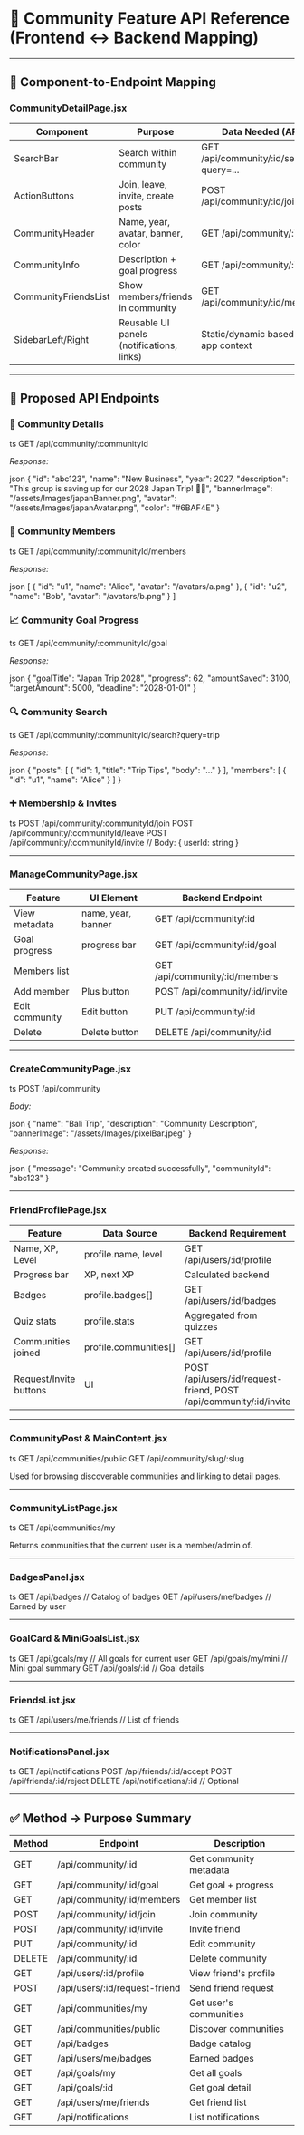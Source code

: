 # 📄 Community Feature API Reference (Frontend ↔ Backend Mapping)

---

## 📍 Component-to-Endpoint Mapping

### CommunityDetailPage.jsx

| Component            | Purpose                                   | Data Needed (API)                         |
| -------------------- | ----------------------------------------- | ----------------------------------------- |
| SearchBar            | Search within community                   | GET /api/community/:id/search?query=... |
| ActionButtons        | Join, leave, invite, create posts         | POST /api/community/:id/join etc.       |
| CommunityHeader      | Name, year, avatar, banner, color         | GET /api/community/:id                  |
| CommunityInfo        | Description + goal progress               | GET /api/community/:id/goal             |
| CommunityFriendsList | Show members/friends in community         | GET /api/community/:id/members          |
| SidebarLeft/Right    | Reusable UI panels (notifications, links) | Static/dynamic based on app context       |

---

## 🧠 Proposed API Endpoints

### 📘 Community Details

ts
GET /api/community/:communityId


*Response:*

json
{
  "id": "abc123",
  "name": "New Business",
  "year": 2027,
  "description": "This group is saving up for our 2028 Japan Trip! 🍜🎌",
  "bannerImage": "/assets/Images/japanBanner.png",
  "avatar": "/assets/Images/japanAvatar.png",
  "color": "#6BAF4E"
}


### 👥 Community Members

ts
GET /api/community/:communityId/members


*Response:*

json
[
  { "id": "u1", "name": "Alice", "avatar": "/avatars/a.png" },
  { "id": "u2", "name": "Bob", "avatar": "/avatars/b.png" }
]


### 📈 Community Goal Progress

ts
GET /api/community/:communityId/goal


*Response:*

json
{
  "goalTitle": "Japan Trip 2028",
  "progress": 62,
  "amountSaved": 3100,
  "targetAmount": 5000,
  "deadline": "2028-01-01"
}


### 🔍 Community Search

ts
GET /api/community/:communityId/search?query=trip


*Response:*

json
{
  "posts": [ { "id": 1, "title": "Trip Tips", "body": "..." } ],
  "members": [ { "id": "u1", "name": "Alice" } ]
}


### ➕ Membership & Invites

ts
POST /api/community/:communityId/join
POST /api/community/:communityId/leave
POST /api/community/:communityId/invite
// Body: { userId: string }


---

### ManageCommunityPage.jsx

| Feature        | UI Element             | Backend Endpoint                 |
| -------------- | ---------------------- | -------------------------------- |
| View metadata  | name, year, banner     | GET /api/community/:id         |
| Goal progress  | progress bar           | GET /api/community/:id/goal    |
| Members list   | <CommunityFriendsList> | GET /api/community/:id/members |
| Add member     | Plus button            | POST /api/community/:id/invite |
| Edit community | Edit button            | PUT /api/community/:id         |
| Delete         | Delete button          | DELETE /api/community/:id      |

---

### CreateCommunityPage.jsx

ts
POST /api/community


*Body:*

json
{
  "name": "Bali Trip",
  "description": "Community Description",
  "bannerImage": "/assets/Images/pixelBar.jpeg"
}


*Response:*

json
{
  "message": "Community created successfully",
  "communityId": "abc123"
}


---

### FriendProfilePage.jsx

| Feature                | Data Source            | Backend Requirement                                                    |
| ---------------------- | ---------------------- | ---------------------------------------------------------------------- |
| Name, XP, Level        | profile.name, level    | GET /api/users/:id/profile                                           |
| Progress bar           | XP, next XP            | Calculated backend                                                     |
| Badges                 | profile.badges\[]      | GET /api/users/:id/badges                                            |
| Quiz stats             | profile.stats          | Aggregated from quizzes                                                |
| Communities joined     | profile.communities\[] | GET /api/users/:id/profile                                           |
| Request/Invite buttons | UI                     | POST /api/users/:id/request-friend, POST /api/community/:id/invite |

---

### CommunityPost & MainContent.jsx

ts
GET /api/communities/public
GET /api/community/slug/:slug


Used for browsing discoverable communities and linking to detail pages.

---

### CommunityListPage.jsx

ts
GET /api/communities/my


Returns communities that the current user is a member/admin of.

---

### BadgesPanel.jsx

ts
GET /api/badges             // Catalog of badges
GET /api/users/me/badges    // Earned by user


---

### GoalCard & MiniGoalsList.jsx

ts
GET /api/goals/my           // All goals for current user
GET /api/goals/my/mini      // Mini goal summary
GET /api/goals/:id          // Goal details


---

### FriendsList.jsx

ts
GET /api/users/me/friends   // List of friends


---

### NotificationsPanel.jsx

ts
GET /api/notifications
POST /api/friends/:id/accept
POST /api/friends/:id/reject
DELETE /api/notifications/:id // Optional


---

## ✅ Method → Purpose Summary

| Method | Endpoint                       | Description            |
| ------ | ------------------------------ | ---------------------- |
| GET    | /api/community/\:id            | Get community metadata |
| GET    | /api/community/\:id/goal       | Get goal + progress    |
| GET    | /api/community/\:id/members    | Get member list        |
| POST   | /api/community/\:id/join       | Join community         |
| POST   | /api/community/\:id/invite     | Invite friend          |
| PUT    | /api/community/\:id            | Edit community         |
| DELETE | /api/community/\:id            | Delete community       |
| GET    | /api/users/\:id/profile        | View friend's profile  |
| POST   | /api/users/\:id/request-friend | Send friend request    |
| GET    | /api/communities/my            | Get user's communities |
| GET    | /api/communities/public        | Discover communities   |
| GET    | /api/badges                    | Badge catalog          |
| GET    | /api/users/me/badges           | Earned badges          |
| GET    | /api/goals/my                  | Get all goals          |
| GET    | /api/goals/\:id                | Get goal detail        |
| GET    | /api/users/me/friends          | Get friend list        |
| GET    | /api/notifications             | List notifications     |
